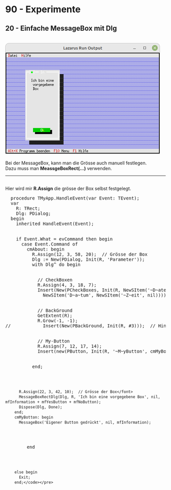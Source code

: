 # 90 - Experimente
## 20 - Einfache MessageBox mit Dlg
<br>
<img src="image.png" alt="Selfhtml"><br><br>
Bei der MessageBox, kann man die Grösse auch manuell festlegen.<br>
Dazu muss man <b>MeassgeBoxRect(...)</b> verwenden.<br>
<hr><br>
Hier wird mir <b>R.Assign</b> die grösse der Box selbst festgelegt.<br>
<pre><code=pascal>  procedure TMyApp.HandleEvent(var Event: TEvent);
  var
    R: TRect;
    Dlg: PDialog;
  begin
    inherited HandleEvent(Event);
<br>
    if Event.What = evCommand then begin
      case Event.Command of
        cmAbout: begin
          R.Assign(12, 3, 58, 20);  // Grösse der Box</font>
          Dlg := New(PDialog, Init(R, 'Parameter'));</font>
          with Dlg^ do begin
<br>
            // CheckBoxen
            R.Assign(4, 3, 18, 7);</font>
            Insert(New(PCheckBoxes, Init(R, NewSItem('~D~atei', NewSItem('~Z~eile',
              NewSItem('D~a~tum', NewSItem('~Z~eit', nil)))))));
<br>
            // BackGround
            GetExtent(R);
            R.Grow(-1, -1);</font>
//            Insert(New(PBackGround, Init(R, #3)));  // Hintergrund einfügen.
<br>
            // My-Button
            R.Assign(7, 12, 17, 14);</font>
            Insert(new(PButton, Init(R, '~M~yButton', cmMyBotton, bfDefault)));</font>
<br>
          end;
<br>

          R.Assign(22, 3, 42, 10);  // Grösse der Box</font>
          MessageBoxRectDlg(Dlg, R, 'Ich bin eine vorgegebene Box', nil, mfInformation + mfYesButton + mfNoButton);
          Dispose(Dlg, Done);
        end;
        cmMyBotton: begin
          MessageBox('Eigener Button gedrückt', nil, mfInformation);
<br>
        end
<br>

        else begin
          Exit;
        end;</code></pre>
<br>

